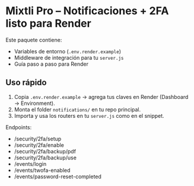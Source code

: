 # Mixtli Pro – Notificaciones + 2FA listo para Render

Este paquete contiene:
- Variables de entorno (`.env.render.example`)
- Middleware de integración para tu `server.js`
- Guía paso a paso para Render

## Uso rápido
1. Copia `.env.render.example` → agrega tus claves en Render (Dashboard → Environment).
2. Monta el folder `notifications/` en tu repo principal.
3. Importa y usa los routers en tu `server.js` como en el snippet.

Endpoints:
- /security/2fa/setup
- /security/2fa/enable
- /security/2fa/backup/pdf
- /security/2fa/backup/use
- /events/login
- /events/twofa-enabled
- /events/password-reset-completed
